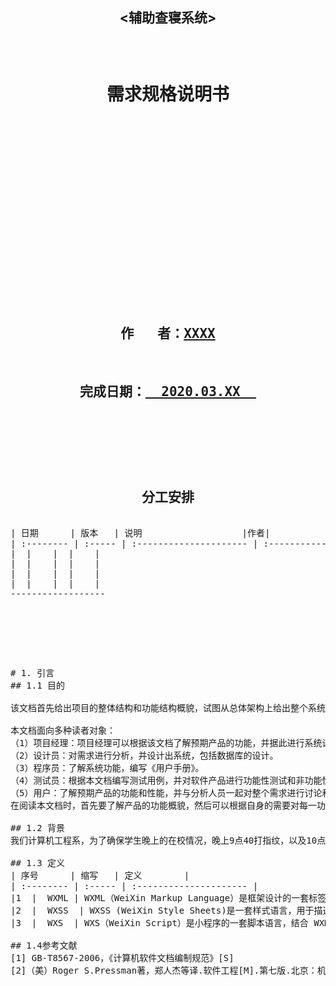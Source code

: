 <h2><center><辅助查寝系统></center></h2>
<pre>

<pre>
<h1><center>需求规格说明书</center></h1>
<pre>
















<pre>
<h2><center>作   者：<u>XXXX</u></center></h2>
<h2><center>完成日期：<u>  2020.03.XX  </u></center></h2>
<pre>


<pre>

<h2><center>分工安排</center></h2>
| 日期      | 版本   | 说明                   |作者|
| :-------- | :----- | :--------------------- | :-------------|
|  |    |  |	|
|  |    |  |	|
|  |    |  |	|
|  |    |  |	|
------------------
<pre>




<pre>

# 1. 引言
## 1.1 目的

该文档首先给出项目的整体结构和功能结构概貌，试图从总体架构上给出整个系统的轮廓。同时对功能需求、性能需求进行了详细的描述。便于用户、开发人员进行理解和交流，反映出用户问题的结构，可以作为网站开发工作的基础和依据以及确认测试和验收的依据。

本文档面向多种读者对象：
（1）项目经理：项目经理可以根据该文档了解预期产品的功能，并据此进行系统设计、项目管理。
（2）设计员：对需求进行分析，并设计出系统，包括数据库的设计。
（3）程序员：了解系统功能，编写《用户手册》。
（4）测试员：根据本文档编写测试用例，并对软件产品进行功能性测试和非功能性测试。
（5）用户：了解预期产品的功能和性能，并与分析人员一起对整个需求进行讨论和协商。
在阅读本文档时，首先要了解产品的功能概貌，然后可以根据自身的需要对每一功能进行适当的了解。

## 1.2 背景
我们计算机工程系，为了确保学生晚上的在校情况，晚上9点40打指纹，以及10点半进行人工查寝。然而上有政策下有对策，有些学生会在打完指纹后离开学校。辅导员工作比较繁忙，对于晚间查寝往往会心有余而力不足，无法及时得到反馈和确保学生的安全。

## 1.3 定义
| 序号      | 缩写   | 定义        |
| :-------- | :----- | :--------------------- |
|1  |  WXML | WXML（WeiXin Markup Language）是框架设计的一套标签语言，结合基础组件、事件系统，可以构建出页面的结构。 |
|2  |  WXSS  | WXSS (WeiXin Style Sheets)是一套样式语言，用于描述 WXML 的组件样式。 |
|3  |  WXS  | WXS（WeiXin Script）是小程序的一套脚本语言，结合 WXML，可以构建出页面的结构。 |

## 1.4参考文献
[1] GB-T8567-2006，《计算机软件文档编制规范》[S]
[2]（美）Roger S.Pressman著，郑人杰等译.软件工程[M].第七版.北京：机械工业出版社,2011.